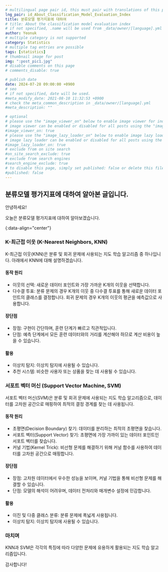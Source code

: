 ```yaml
---
# multilingual page pair id, this must pair with translations of this page. (This name must be unique)
lng_pair: id_About_Classification_Model_Evaluation_Index
title: 분류모델 평가지표에 대하여
# title: About the classification model evaluation index
# if not specified, .name will be used from _data/owner/[language].yml
author: Yeonuk
# multiple category is not supported
category: Statistics
# multiple tag entries are possible
tags: [statistics]
# thumbnail image for post
img: ":post_pic1.jpg"
# disable comments on this page
# comments_disable: true

# publish date
date: 2024-07-28 09:00:00 +0900
# seo
# if not specified, date will be used.
#meta_modify_date: 2021-08-10 11:32:53 +0900
# check the meta_common_description in _data/owner/[language].yml
#meta_description: ""

# optional
# please use the "image_viewer_on" below to enable image viewer for individual pages or posts (_posts/ or [language]/_posts folders).
# image viewer can be enabled or disabled for all posts using the "image_viewer_posts: true" setting in _data/conf/main.yml.
#image_viewer_on: true
# please use the "image_lazy_loader_on" below to enable image lazy loader for individual pages or posts (_posts/ or [language]/_posts folders).
# image lazy loader can be enabled or disabled for all posts using the "image_lazy_loader_posts: true" setting in _data/conf/main.yml.
#image_lazy_loader_on: true
# exclude from on site search
#on_site_search_exclude: true
# exclude from search engines
#search_engine_exclude: true
# to disable this page, simply set published: false or delete this file
#published: false
---
```


<!-- outline-start -->

## 분류모델 평가지표에 대하여 알아본 글입니다.

안녕하세요!

오늘은 분류모델 평가지표에 대하여 알아보겠습니다.

{:data-align="center"}

<!-- outline-end -->

### K-최근접 이웃 (K-Nearest Neighbors, KNN)

K-최근접 이웃(KNN)은 분류 및 회귀 문제에 사용되는 지도 학습 알고리즘 중 하나입니다. 아래에서 KNN에 대해 설명하겠습니다.

#### 동작 원리

- 이웃의 선택: 새로운 데이터 포인트와 가장 가까운 K개의 이웃을 선택합니다.
- 다수결 투표: 분류 문제의 경우 K개의 이웃 중 다수결 투표를 통해 새로운 데이터 포인트의 클래스를 결정합니다. 회귀 문제의 경우 K개의 이웃의 평균을 예측값으로 사용합니다.

#### 장단점

- 장점: 구현이 간단하며, 훈련 단계가 빠르고 직관적입니다.
- 단점: 예측 단계에서 모든 훈련 데이터와의 거리를 계산해야 하므로 계산 비용이 높을 수 있습니다.

#### 활용

- 이상치 탐지: 이상치 탐지에 사용될 수 있습니다.
- 추천 시스템: 비슷한 사용자 또는 상품을 찾는 데 사용될 수 있습니다.

### 서포트 벡터 머신 (Support Vector Machine, SVM)

서포트 벡터 머신(SVM)은 분류 및 회귀 문제에 사용되는 지도 학습 알고리즘으로, 데이터를 고차원 공간으로 매핑하여 최적의 결정 경계를 찾는 데 사용됩니다.

#### 동작 원리

- 초평면(Decision Boundary) 찾기: 데이터를 분리하는 최적의 초평면을 찾습니다.
- 서포트 벡터(Support Vector) 찾기: 초평면에 가장 가까이 있는 데이터 포인트인 서포트 벡터를 찾습니다.
- 커널 기법(Kernel Trick): 비선형 문제를 해결하기 위해 커널 함수를 사용하여 데이터를 고차원 공간으로 매핑합니다.

#### 장단점

- 장점: 고차원 데이터에서 우수한 성능을 보이며, 커널 기법을 통해 비선형 문제를 해결할 수 있습니다.
- 단점: 모델의 해석이 어려우며, 데이터 전처리와 매개변수 설정에 민감합니다.

#### 활용

- 이진 및 다중 클래스 분류: 분류 문제에 폭넓게 사용됩니다.
- 이상치 탐지: 이상치 탐지에 사용될 수 있습니다.

### 마치며

KNN과 SVM은 각각의 특징에 따라 다양한 문제에 유용하게 활용되는 지도 학습 알고리즘입니다.

감사합니다!
